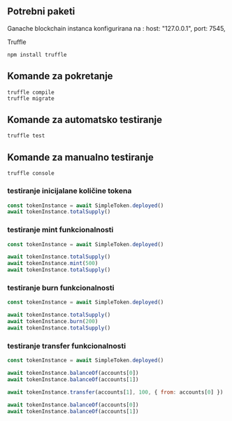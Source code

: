 ## Potrebni paketi
Ganache blockchain instanca konfigurirana na :
  host: "127.0.0.1",
  port: 7545,

Truffle
```
npm install truffle
```

## Komande za pokretanje
```
truffle compile
truffle migrate
```

## Komande za automatsko testiranje 
```
truffle test
```

## Komande za manualno testiranje 
```
truffle console
```
### testiranje inicijalane količine tokena
```javascript
const tokenInstance = await SimpleToken.deployed()
await tokenInstance.totalSupply()
```

### testiranje mint funkcionalnosti
```javascript
const tokenInstance = await SimpleToken.deployed()

await tokenInstance.totalSupply()
await tokenInstance.mint(500)
await tokenInstance.totalSupply()
```

### testiranje burn funkcionalnosti
```javascript
const tokenInstance = await SimpleToken.deployed()

await tokenInstance.totalSupply()
await tokenInstance.burn(200)
await tokenInstance.totalSupply()
```

### testiranje transfer funkcionalnosti
```javascript
const tokenInstance = await SimpleToken.deployed()

await tokenInstance.balanceOf(accounts[0])
await tokenInstance.balanceOf(accounts[1])

await tokenInstance.transfer(accounts[1], 100, { from: accounts[0] })

await tokenInstance.balanceOf(accounts[0])
await tokenInstance.balanceOf(accounts[1])
```